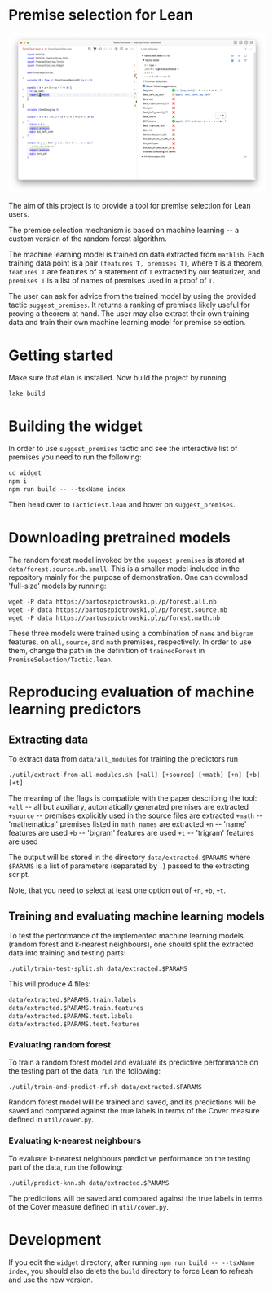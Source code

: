 # Premise selection for Lean

![Screenshot of premise selection widget.](./screenshot.png)

The aim of this project is to provide a tool for premise selection for Lean
users.

The premise selection mechanism is based on machine learning -- a custom
version of the random forest algorithm.

The machine learning model is trained on data extracted from `mathlib`. Each
training data point is a pair `(features T, premises T)`, where `T` is a theorem,
`features T` are features of a statement of `T` extracted by our featurizer, and
`premises T` is a list of names of premises used in a proof of `T`.

The user can ask for advice from the trained model by using the provided tactic
`suggest_premises`. It returns a ranking of premises likely useful for proving a
theorem at hand. The user may also extract their own training data and train
their own machine learning model for premise selection.


# Getting started

Make sure that elan is installed. Now build the project by running
```
lake build
```


# Building the widget

In order to use `suggest_premises` tactic and see the interactive list of
premises you need to run the following:

```
cd widget
npm i
npm run build -- --tsxName index
```

Then head over to `TacticTest.lean` and hover on `suggest_premises`.


# Downloading pretrained models

The random forest model invoked by the `suggest_premises` is stored at
`data/forest.source.nb.small`. This is a smaller model included in the
repository mainly for the purpose of demonstration. One can download
'full-size' models by running:

```
wget -P data https://bartoszpiotrowski.pl/p/forest.all.nb
wget -P data https://bartoszpiotrowski.pl/p/forest.source.nb
wget -P data https://bartoszpiotrowski.pl/p/forest.math.nb
```

These three models were trained using a combination of `name` and `bigram`
features, on `all`, `source`, and `math` premises, respectively. In order to use
them, change the path in the definition of `trainedForest` in
`PremiseSelection/Tactic.lean`.

# Reproducing evaluation of machine learning predictors

## Extracting data

To extract data from `data/all_modules` for training the predictors run
```
./util/extract-from-all-modules.sh [+all] [+source] [+math] [+n] [+b] [+t]
```

The meaning of the flags is compatible with the paper describing the tool:
`+all` -- all but auxiliary, automatically generated premises are extracted
`+source` -- premises explicitly used in the source files are extracted
`+math` -- 'mathematical' premises listed in `math_names` are extracted
`+n` -- 'name' features are used
`+b` -- 'bigram' features are used
`+t` -- 'trigram' features are used

The output will be stored in the directory `data/extracted.$PARAMS` where
`$PARAMS` is a list of parameters (separated by `.`) passed to the extracting
script.

Note, that you need to select at least one option out of `+n`, `+b`, `+t`.

## Training and evaluating machine learning models

To test the performance of the implemented machine learning models (random
forest and k-nearest neighbours), one should split the extracted data into
training and testing parts:

```
./util/train-test-split.sh data/extracted.$PARAMS
```

This will produce 4 files:
```
data/extracted.$PARAMS.train.labels
data/extracted.$PARAMS.train.features
data/extracted.$PARAMS.test.labels
data/extracted.$PARAMS.test.features
```

### Evaluating random forest

To train a random forest model and evaluate its predictive performance on the
testing part of the data, run the following:
```
./util/train-and-predict-rf.sh data/extracted.$PARAMS
```

Random forest model will be trained and saved, and its predictions will be saved
and compared against the true labels in terms of the Cover measure defined in
`util/cover.py`.


### Evaluating k-nearest neighbours

To evaluate k-nearest neighbours predictive performance on the testing part
of the data, run the following:
```
./util/predict-knn.sh data/extracted.$PARAMS
```
The predictions will be saved and compared against the true labels in terms of
the Cover measure defined in `util/cover.py`.


# Development

If you edit the `widget` directory, after running `npm run build -- --tsxName
index`, you should also delete the `build` directory to force Lean to refresh
and use the new version.
